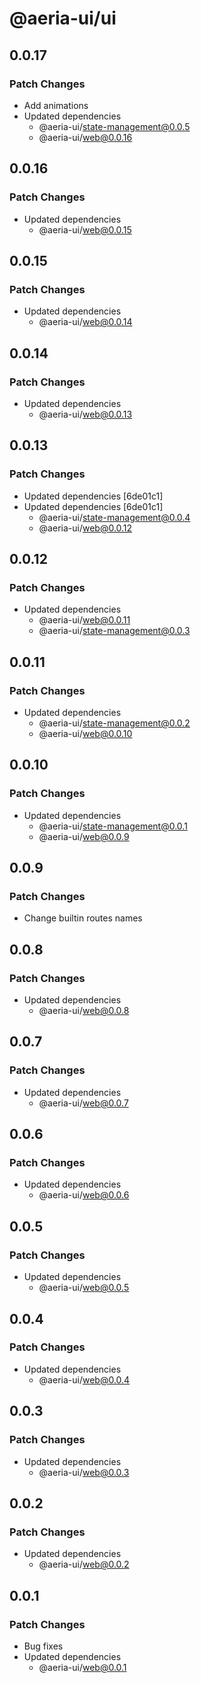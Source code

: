 # @aeria-ui/ui

## 0.0.17

### Patch Changes

- Add animations
- Updated dependencies
  - @aeria-ui/state-management@0.0.5
  - @aeria-ui/web@0.0.16

## 0.0.16

### Patch Changes

- Updated dependencies
  - @aeria-ui/web@0.0.15

## 0.0.15

### Patch Changes

- Updated dependencies
  - @aeria-ui/web@0.0.14

## 0.0.14

### Patch Changes

- Updated dependencies
  - @aeria-ui/web@0.0.13

## 0.0.13

### Patch Changes

- Updated dependencies [6de01c1]
- Updated dependencies [6de01c1]
  - @aeria-ui/state-management@0.0.4
  - @aeria-ui/web@0.0.12

## 0.0.12

### Patch Changes

- Updated dependencies
  - @aeria-ui/web@0.0.11
  - @aeria-ui/state-management@0.0.3

## 0.0.11

### Patch Changes

- Updated dependencies
  - @aeria-ui/state-management@0.0.2
  - @aeria-ui/web@0.0.10

## 0.0.10

### Patch Changes

- Updated dependencies
  - @aeria-ui/state-management@0.0.1
  - @aeria-ui/web@0.0.9

## 0.0.9

### Patch Changes

- Change builtin routes names

## 0.0.8

### Patch Changes

- Updated dependencies
  - @aeria-ui/web@0.0.8

## 0.0.7

### Patch Changes

- Updated dependencies
  - @aeria-ui/web@0.0.7

## 0.0.6

### Patch Changes

- Updated dependencies
  - @aeria-ui/web@0.0.6

## 0.0.5

### Patch Changes

- Updated dependencies
  - @aeria-ui/web@0.0.5

## 0.0.4

### Patch Changes

- Updated dependencies
  - @aeria-ui/web@0.0.4

## 0.0.3

### Patch Changes

- Updated dependencies
  - @aeria-ui/web@0.0.3

## 0.0.2

### Patch Changes

- Updated dependencies
  - @aeria-ui/web@0.0.2

## 0.0.1

### Patch Changes

- Bug fixes
- Updated dependencies
  - @aeria-ui/web@0.0.1
